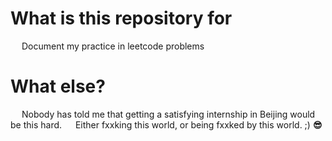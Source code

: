 # What is this repository for

&emsp; Document my practice in leetcode problems

# What else?
&emsp; Nobody has told me that getting a satisfying internship in Beijing would be this hard.
&emsp; Either fxxking this world, or being fxxked by this world.  ;)  **😎** 